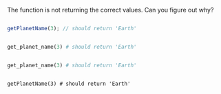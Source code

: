 The function is not returning the correct values. Can you figure out why?

```javascript
getPlanetName(3); // should return 'Earth'
```
```ruby
get_planet_name(3) # should return 'Earth'
```
```python
get_planet_name(3) # should return 'Earth'
```
```coffeescript,swift
getPlanetName(3) # should return 'Earth'
```
